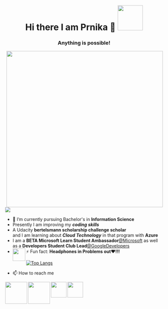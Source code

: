 <h1 align="center"> Hi there I am Prnika 👋 <img src ="https://media.tenor.com/images/1f800d805cf1758823b8afd7636c6ff5/tenor.gif" width="80"</h1>


<h3 align="center"> Anything is possible!</h3>
  
<img align='right' src="https://cdn.dribbble.com/users/4363684/screenshots/9638918/media/5931834289e76b81c9415e6f6ef32f5a.gif" width="500">



![](https://komarev.com/ghpvc/?username=prnika10&color=orange) 
- 🔭 I’m currently pursuing Bachelor's in **Information Science**<br>
- Presently I am improving my ***coding skills***<br>
- A Udacity **bertelsmann scholarship challenge scholar**<br>
and I am learning about ***Cloud Technology*** in that program with **Azure**<br>
- I am a **BETA Microsoft Learn Student Ambassador**[@Microsoft](https://studentambassadors.microsoft.com/en-US/profile/55368) as well as a **Developers Student Club Lead**[@GoogleDevelopers](https://dsc.community.dev/u/m4eyp5/)
- ⚡ Fun fact: **Headphones in Problems out❤!!!**<img align='left' src="https://pixy.org/src/92/920294.gif" width="40">





[![Top Langs](https://github-readme-stats.vercel.app/api/top-langs/?username=prnika10)](https://github.com/prnika10/github-readme-stats) 




- 📫 How to reach me 
<p align="center">
<a href="https://www.linkedin.com/in/prnika-bakshi-she-her-562654167?lipi=urn%3Ali%3Apage%3Ad_flagship3_profile_view_base_contact_details%3BwGSoCCh7SQ6rTmhhHs793A%3D%3D">
  <img align="left" src="https://img.icons8.com/plasticine/100/000000/linkedin.png" height="70" width="70" ></a>
<a href="https://medium.com/@prnikaa" >
  <img align="left"src="https://img.icons8.com/bubbles/50/000000/medium-new.png" height="70" width="70" ></a>
 <a href="mailto:prnikaa@gmail.com" >
  <img align="left" src="https://img.icons8.com/dusk/50/000000/gmail-login.png" height="50" width="50" ></a>
   <a href="http://memyselfpb.blogspot.com/" >
  <img align="left" src="https://img.icons8.com/color/48/000000/reading-unicorn.png" height="50" width="50" ></a>
</a>
</p>
